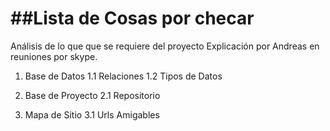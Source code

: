 ##Lista de Cosas por checar
==============================

Análisis de lo que que se requiere del proyecto
Explicación por Andreas en reuniones por skype.


1. Base de Datos
1.1 Relaciones
1.2 Tipos de Datos

2. Base de Proyecto
2.1 Repositorio

3. Mapa de Sitio
3.1 Urls Amigables
